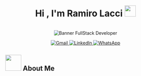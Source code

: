 <h1 align="center">Hi , I'm Ramiro Lacci <img src="https://media.giphy.com/media/hvRJCLFzcasrR4ia7z/giphy.gif" width="35"></h1>

<br>

<div align="center">
<img src="https://capsule-render.vercel.app/api?type=waving&color=gradient&height=200&section=header&text=FullStack%20Developer&fontSize=70&animation=fadeIn" alt="Banner FullStack Developer" />
</div>

<p align="center">
  <a href="mailto:ramiroalejandrolacci19@gmail.com" target="_blank">
    <img src="https://img.shields.io/badge/-Gmail-D14836?style=for-the-badge&logo=gmail&logoColor=white" alt="Gmail" />
  </a>
  <a href="//www.linkedin.com/in/ramiro-lacci/" target="_blank">
    <img src="https://img.shields.io/badge/-LinkedIn-0A66C2?style=for-the-badge&logo=linkedin&logoColor=white" alt="LinkedIn" />
  </a>
  <a href="https://wa.link/a1bh6y" target="_blank">
    <img src="https://img.shields.io/badge/-WhatsApp-E4405?style=for-the-badge&logo=whatsapp&logoColor=white" alt="WhatsApp" />
  </a>
</p>

## <picture><img src = "https://github.com/7oSkaaa/7oSkaaa/blob/main/Images/about_me.gif?raw=true" width = 50px></picture> About Me
